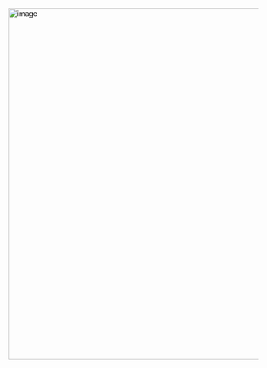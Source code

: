 <img width="732" height="706" alt="image" src="https://github.com/user-attachments/assets/97b40d5c-db8f-4cef-a567-d9b8e3443593" />
